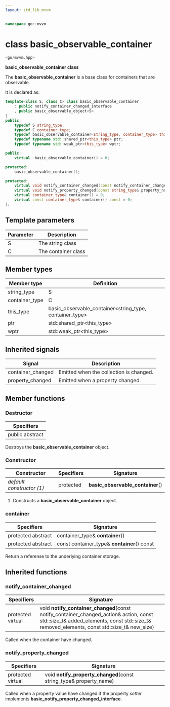 ```yaml
---
layout: std_lib_mvvm
---
```


```c++
namespace go::mvvm
```

# class basic_observable_container

```c++
<go/mvvm.hpp>
```

**basic_observable_container class**

The **basic_observable_container** is a base class for containers that are observable.

It is declared as:

```c++
template<class S, class C> class basic_observable_container
    : public notify_container_changed_interface
    , public basic_observable_object<S>
{
public:
    typedef S string_type;
    typedef C container_type;
    typedef basic_observable_container<string_type, container_type> this_type;
    typedef typename std::shared_ptr<this_type> ptr;
    typedef typename std::weak_ptr<this_type> wptr;

public:
    virtual ~basic_observable_container() = 0;

protected:
    basic_observable_container();

protected:
    virtual void notify_container_changed(const notify_container_changed_action& action, const std::size_t& added_elements, const std::size_t& removed_elements, const std::size_t& new_size);
    virtual void notify_property_changed(const string_type& property_name);
    virtual container_type& container() = 0;
    virtual const container_type& container() const = 0;
};
```

## Template parameters

Parameter | Description
-|-
S | The string class
C | The container class

## Member types

Member type | Definition
-|-
string_type | S
container_type | C
this_type | basic_observable_container<string_type, container_type>
ptr | std\::shared_ptr\<this_type>
wptr | std\::weak_ptr\<this_type>

## Inherited signals

Signal | Description
-|-
container_changed | Emitted when the collection is changed.
property_changed | Emitted when a property changed.

## Member functions

### Destructor

Specifiers |
-|
public abstract |

Destroys the **basic_observable_container** object.

### Constructor

Constructor | Specifiers | Signature
-|-|-
*default constructor (1)* | protected | **basic_observable_container**()

1. Constructs a **basic_observable_container** object.

### container

Specifiers | Signature
-|-
protected abstract | container_type& **container**()
protected abstract | const container_type& **container**() const

Return a referense to the underlying container storage.

## Inherited functions

### notify_container_changed

Specifiers | Signature
-|-
protected virtual | void **notify_container_changed**(const notify_container_changed_action& action, const std::size_t& added_elements, const std::size_t& removed_elements, const std::size_t& new_size)

Called when the container have changed.

### notify_property_changed

Specifiers | Signature
-|-
protected virtual | void **notify_property_changed**(const string_type& property_name)

Called when a property value have changed if the property *setter* implements **basic_notify_property_changed_interface**.
